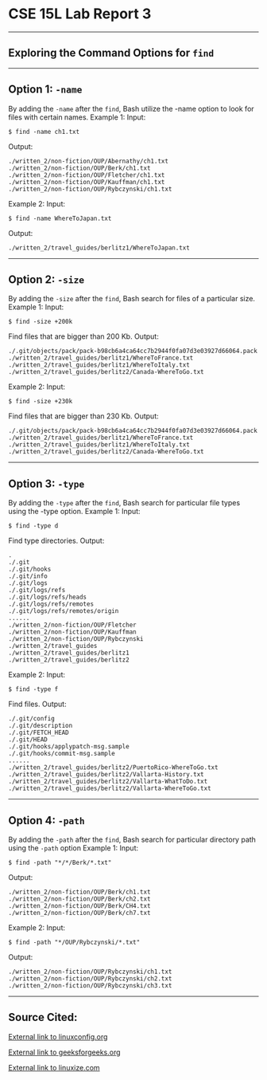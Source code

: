 # CSE 15L Lab Report 3
___
## Exploring the Command Options for ```find```
___
## Option 1: ```-name```
By adding the ```-name``` after the ```find```, Bash utilize the -name option to look for files with certain names.
Example 1:
Input:
```
$ find -name ch1.txt
```
Output:
```
./written_2/non-fiction/OUP/Abernathy/ch1.txt
./written_2/non-fiction/OUP/Berk/ch1.txt
./written_2/non-fiction/OUP/Fletcher/ch1.txt
./written_2/non-fiction/OUP/Kauffman/ch1.txt
./written_2/non-fiction/OUP/Rybczynski/ch1.txt
```
Example 2:
Input:
```
$ find -name WhereToJapan.txt
```
Output:
```
./written_2/travel_guides/berlitz1/WhereToJapan.txt
```
___
## Option 2: ```-size```
By adding the ```-size``` after the ```find```, Bash search for files of a particular size.
Example 1:
Input:
```
$ find -size +200k
```
Find files that are bigger than 200 Kb.
Output:
```
./.git/objects/pack/pack-b98cb6a4ca64cc7b2944f0fa07d3e03927d66064.pack
./written_2/travel_guides/berlitz1/WhereToFrance.txt
./written_2/travel_guides/berlitz1/WhereToItaly.txt
./written_2/travel_guides/berlitz2/Canada-WhereToGo.txt
```
Example 2:
Input:
```
$ find -size +230k
```
Find files that are bigger than 230 Kb.
Output:
```
./.git/objects/pack/pack-b98cb6a4ca64cc7b2944f0fa07d3e03927d66064.pack
./written_2/travel_guides/berlitz1/WhereToFrance.txt
./written_2/travel_guides/berlitz1/WhereToItaly.txt
./written_2/travel_guides/berlitz2/Canada-WhereToGo.txt
```
___
## Option 3: ```-type```
By adding the ```-type``` after the ```find```, Bash search for particular file types using the -type option.
Example 1:
Input:
```
$ find -type d
```
Find type directories.
Output:
```
.
./.git
./.git/hooks
./.git/info
./.git/logs
./.git/logs/refs
./.git/logs/refs/heads
./.git/logs/refs/remotes
./.git/logs/refs/remotes/origin
......
./written_2/non-fiction/OUP/Fletcher
./written_2/non-fiction/OUP/Kauffman
./written_2/non-fiction/OUP/Rybczynski
./written_2/travel_guides
./written_2/travel_guides/berlitz1
./written_2/travel_guides/berlitz2
```
Example 2:
Input:
```
$ find -type f
```
Find files.
Output:
```
./.git/config
./.git/description
./.git/FETCH_HEAD
./.git/HEAD
./.git/hooks/applypatch-msg.sample
./.git/hooks/commit-msg.sample
......
./written_2/travel_guides/berlitz2/PuertoRico-WhereToGo.txt
./written_2/travel_guides/berlitz2/Vallarta-History.txt
./written_2/travel_guides/berlitz2/Vallarta-WhatToDo.txt
./written_2/travel_guides/berlitz2/Vallarta-WhereToGo.txt
```
___
## Option 4: ```-path```
By adding the ```-path``` after the ```find```, Bash search for particular directory path using the ```-path``` option
Example 1:
Input:
```
$ find -path "*/*/Berk/*.txt"
```
Output:
```
./written_2/non-fiction/OUP/Berk/ch1.txt
./written_2/non-fiction/OUP/Berk/ch2.txt
./written_2/non-fiction/OUP/Berk/CH4.txt
./written_2/non-fiction/OUP/Berk/ch7.txt
```
Example 2:
Input:
```
$ find -path "*/OUP/Rybczynski/*.txt"
```
Output:
```
./written_2/non-fiction/OUP/Rybczynski/ch1.txt
./written_2/non-fiction/OUP/Rybczynski/ch2.txt
./written_2/non-fiction/OUP/Rybczynski/ch3.txt
```

___
## Source Cited:

[External link to linuxconfig.org](https://linuxconfig.org/how-to-use-find-command-to-search-for-files-based-on-file-size)

[External link to geeksforgeeks.org](https://www.geeksforgeeks.org/find-command-in-linux-with-examples/)

[External link to linuxize.com](https://linuxize.com/post/how-to-find-files-in-linux-using-the-command-line/)

